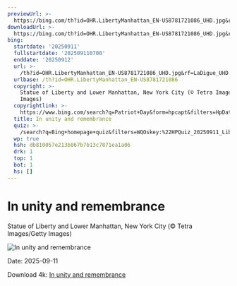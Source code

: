 ```yaml
---
previewUrl: >-
  https://bing.com/th?id=OHR.LibertyManhattan_EN-US8781721086_UHD.jpg&rf=LaDigue_UHD.jpg&pid=hp&w=1024&h=576&rs=1&c=4
downloadUrl: >-
  https://bing.com/th?id=OHR.LibertyManhattan_EN-US8781721086_UHD.jpg&rf=LaDigue_UHD.jpg&pid=hp&w=3840&h=2160&rs=1&c=4
bing:
  startdate: '20250911'
  fullstartdate: '202509110700'
  enddate: '20250912'
  url: >-
    /th?id=OHR.LibertyManhattan_EN-US8781721086_UHD.jpg&rf=LaDigue_UHD.jpg&pid=hp&w=3840&h=2160&rs=1&c=4
  urlbase: /th?id=OHR.LibertyManhattan_EN-US8781721086
  copyright: >-
    Statue of Liberty and Lower Manhattan, New York City (© Tetra Images/Getty
    Images)
  copyrightlink: >-
    https://www.bing.com/search?q=Patriot+Day&form=hpcapt&filters=HpDate%3a%2220250911_0700%22
  title: In unity and remembrance
  quiz: >-
    /search?q=Bing+homepage+quiz&filters=WQOskey:%22HPQuiz_20250911_LibertyManhattan%22&FORM=HPQUIZ
  wp: true
  hsh: db810057e213b867b7b13c7871ea1a06
  drk: 1
  top: 1
  bot: 1
  hs: []
---
```

# In unity and remembrance

Statue of Liberty and Lower Manhattan, New York City (© Tetra Images/Getty Images)

![In unity and remembrance](https://bing.com/th?id=OHR.LibertyManhattan_EN-US8781721086_UHD.jpg&rf=LaDigue_UHD.jpg&pid=hp&w=1024&h=576&rs=1&c=4)

Date: 2025-09-11

Download 4k: [In unity and remembrance](https://bing.com/th?id=OHR.LibertyManhattan_EN-US8781721086_UHD.jpg&rf=LaDigue_UHD.jpg&pid=hp&w=3840&h=2160&rs=1&c=4)
